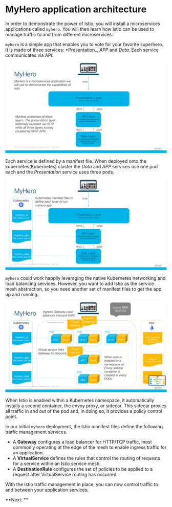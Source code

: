 # MyHero application architecture

In order to demonstrate the power of Istio, you will install a microservices applications called `myhero`. You will then learn how Istio can be used to manage traffic to and from different microservices.

`myhero` is a simple app that enables you to vote for your favorite superhero. It is made of three services: *Presentation_, *APP* and *Data*. Each service communicates via API.

![alt text][myhero_1]

[myhero_1]: Istio_DNE_Images/myhero_1.png "MyHero"

Each service is defined by a manifest file. When deployed onto the kubernetes(Kubernetes) cluster the *Data* and *APP* services use one pod each and the *Presentation* service uses three pods.

![alt text][myhero_2]

[myhero_2]: Istio_DNE_Images/myhero_2.png "MyHero2"

`myhero` could work happily leveraging the native Kubernetes networking and load balancing services. However, you want to add Istio as the service mesh abstraction, so you need another set of manifest files to get the app up and running.

![alt text][myhero_istio_1]

[myhero_istio_1]: Istio_DNE_Images/myhero_istio_1.png "MyHero2"

When Istio is enabled within a Kubernetes namespace, it automatically installs a second container, the envoy proxy, or sidecar. This sidecar proxies all traffic in and out of the pod and, in doing so, it provides a policy control point.

In our initial `myhero` deployment, the Istio manifest files define the following traffic management services.

* A **Gateway** configures a load balancer for HTTP/TCP traffic, most commonly operating at the edge of the mesh to enable ingress traffic for an application.
* A **VirtualService** defines the rules that control the routing of requests for a service within an Istio service mesh.
* A **DestinationRule** configures the set of policies to be applied to a request after VirtualService routing has occurred.

With the Istio traffic management in place, you can now control traffic to and between your application services.

**Next: **
